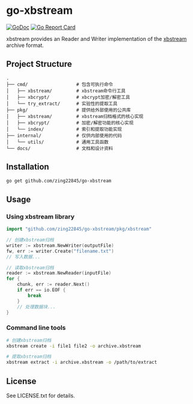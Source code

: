 # go-xbstream
[![GoDoc](https://godoc.org/github.com/skmcgrail/go-xbstream/xbstream?status.svg)](https://godoc.org/github.com/skmcgrail/go-xbstream/xbstream)
[![Go Report Card](https://goreportcard.com/badge/github.com/skmcgrail/go-xbstream)](https://goreportcard.com/report/github.com/skmcgrail/go-xbstream)

xbstream provides an Reader and Writer implementation of the [xbstream][0] archive format.

## Project Structure

```
.
├── cmd/                  # 包含可执行命令
│   ├── xbstream/         # xbstream命令行工具
│   ├── xbcrypt/          # xbcrypt加密/解密工具
│   └── try_extract/      # 实验性的提取工具
├── pkg/                  # 提供给外部使用的公共库
│   ├── xbstream/         # xbstream归档格式的核心实现
│   ├── xbcrypt/          # 加密/解密功能的核心实现
│   └── index/            # 索引和提取功能实现
├── internal/             # 仅供内部使用的代码
│   └── utils/            # 通用工具函数
└── docs/                 # 文档和设计资料
```

## Installation

```bash
go get github.com/zing22845/go-xbstream
```

## Usage

### Using xbstream library

```go
import "github.com/zing22845/go-xbstream/pkg/xbstream"

// 创建xbstream归档
writer := xbstream.NewWriter(outputFile)
fw, err := writer.Create("filename.txt")
// 写入数据...

// 读取xbstream归档
reader := xbstream.NewReader(inputFile)
for {
    chunk, err := reader.Next()
    if err == io.EOF {
        break
    }
    // 处理数据块...
}
```

### Command line tools

```bash
# 创建xbstream归档
xbstream create -i file1 file2 -o archive.xbstream

# 提取xbstream归档
xbstream extract -i archive.xbstream -o /path/to/extract
```

## License

See LICENSE.txt for details.

[0]: https://github.com/percona/percona-xtrabackup/tree/2.3/storage/innobase/xtrabackup